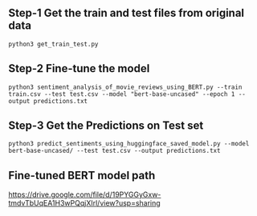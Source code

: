 ## Step-1 Get the train and test files from original data
```
python3 get_train_test.py
```
## Step-2 Fine-tune the model
```
python3 sentiment_analysis_of_movie_reviews_using_BERT.py --train train.csv --test test.csv --model "bert-base-uncased" --epoch 1 --output predictions.txt
```
## Step-3 Get the Predictions on Test set
```
python3 predict_sentiments_using_huggingface_saved_model.py --model bert-base-uncased/ --test test.csv --output predictions.txt
```
## Fine-tuned BERT model path
https://drive.google.com/file/d/19PYGGyGxw-tmdvTbUqEA1H3wPQqjXIrl/view?usp=sharing
